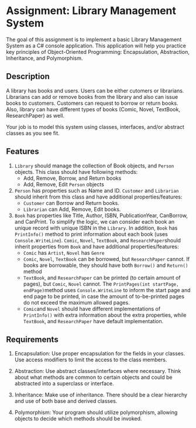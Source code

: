 # Assignment: Library Management System

The goal of this assignment is to implement a basic Library Management System as a C# console application. This application will help you practice key principles of Object-Oriented Programming: Encapsulation, Abstraction, Inheritance, and Polymorphism.

## Description

A library has books and users. Users can be either cutomers or librarians. Librarians can add or remove books from the library and also can issue books to customers. Customers can request to borrow or return books. Also, library can have different types of books (Comic, Novel, TextBook, ResearchPaper) as well.

Your job is to model this system using classes, interfaces, and/or abstract classes as you see fit.

## Features

1. `Library` should manage the collection of Book objects, and `Person` objects. This class should have following methods:
   - Add, Remove, Borrow, and Return books
   - Add, Remove, Edit `Person` objects
2. `Person` has properties such as Name and ID. `Customer` and `Librarian` should inherit from this class and have additional properties/features:
   - `Customer` can Borrow and Return books.
   - `Librarian` can Add, Remove, Edit books.
3. `Book` has properties like Title, Author, ISBN, PublicationYear, CanBorrow, and CanPrint. To simplify the logic, we can consider each book an unique record with unique ISBN in the `Library`. In addition, `Book` has `PrintInfo()` method to print information about each book (uses `Console.WriteLine`). `Comic`, `Novel`, `TextBook`, and `ResearchPaper`should inherit properties from `Book` and have additional properties/features:
   - `Comic` has `Artist`, `Novel` has `Genre`
   - `Comic`, `Novel`, `TextBook` can be borrowed, but `ResearchPaper` cannot. If books are borrowable, they should have both `Borrow()` and `Return()` method
   - `TextBook`, and `ResearchPaper` can be printed (to certain amount of pages), but `Comic`, `Novel` cannot. The `PrintPages(int startPage, endPage)`method uses `Console.WriteLine` to inform the start page and end page to be printed, in case the amount of to-be-printed pages do not exceed the maximum allowed pages.
   - `Comic`and `Novel` should have different implementations of `PrintInfo()` with extra information about the extra properties, while `TextBook`, and `ResearchPaper` have default implementation.

## Requirements

1. Encapsulation: Use proper encapsulation for the fields in your classes. Use access modifiers to limit the access to the class members.

2. Abstraction: Use abstract classes/interfaces where necessary. Think about what methods are common to certain objects and could be abstracted into a superclass or interface.

3. Inheritance: Make use of inheritance. There should be a clear hierarchy and use of both base and derived classes.

4. Polymorphism: Your program should utilize polymorphism, allowing objects to decide which methods should be invoked.

